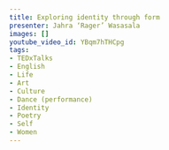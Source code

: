 ```yaml
---
title: Exploring identity through form
presenter: Jahra ‘Rager’ Wasasala
images: []
youtube_video_id: YBqm7hTHCpg
tags:
- TEDxTalks
- English
- Life
- Art
- Culture
- Dance (performance)
- Identity
- Poetry
- Self
- Women
---
```

